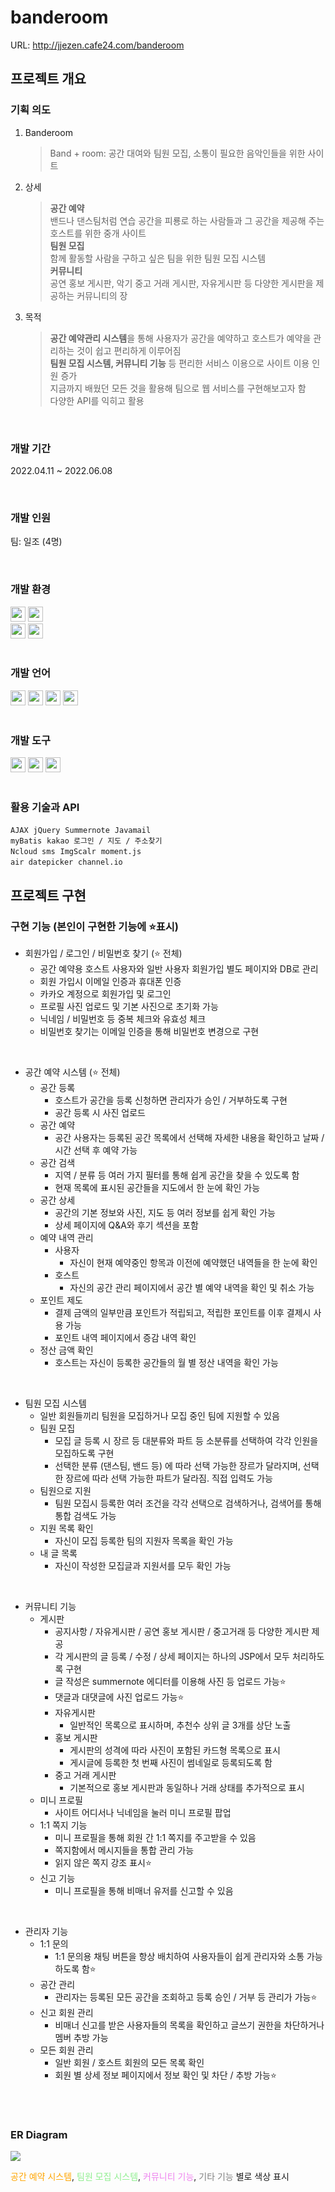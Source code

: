 # banderoom

URL: http://jjezen.cafe24.com/banderoom

## 프로젝트 개요

### 기획 의도
1. Banderoom
    > Band + room: 공간 대여와 팀원 모집, 소통이 필요한 음악인들을 위한 사이트<br>
2. 상세
    > **공간 예약**<br>
    > 밴드나 댄스팀처럼 연습 공간을 피룡로 하는 사람들과 그 공간을 제공해 주는 호스트를 위한 중개 사이트<br>
    > **팀원 모집**<br>
    > 함께 활동할 사람을 구하고 싶은 팀을 위한 팀원 모집 시스템<br>
    > **커뮤니티**<br>
    > 공연 홍보 게시판, 악기 중고 거래 게시판, 자유게시판 등 다양한 게시판을 제공하는 커뮤니티의 장<br>
3. 목적
    > **공간 예약관리 시스템**을 통해 사용자가 공간을 예약하고 호스트가 예약을 관리하는 것이 쉽고 편리하게 이루어짐<br>
    > **팀원 모집 시스템, 커뮤니티 기능** 등 편리한 서비스 이용으로 사이트 이용 인원 증가<br>
    > 지금까지 배웠던 모든 것을 활용해 팀으로 웹 서비스를 구현해보고자 함<br>
    > 다양한 API를 익히고 활용<br>

<br>

### 개발 기간
2022.04.11 ~ 2022.06.08

<br>

### 개발 인원
팀: 일조 (4명)

<br>

### 개발 환경
<img height="24px" src="https://img.shields.io/badge/JDK 1.8-007396?style=flat-square&logo=Java&logoColor=white"/> <img height="24px" src="https://img.shields.io/badge/Spring Framework-6DB33F?style=flat-square&logo=Spring&logoColor=white"/><br>
<img height="24px" src="https://img.shields.io/badge/Apache Tomcat v8.5-F8DC75?style=flat-square&logo=Apache Tomcat&logoColor=black"/> <img height="24px" src="https://img.shields.io/badge/MySQL-4479A1?style=flat-square&logo=MySQL&logoColor=white"/>
<br><br>

### 개발 언어
<img height="24px" src="https://img.shields.io/badge/Java-007396?style=flat-square&logo=Java&logoColor=white"/> <img height="24px" src="https://img.shields.io/badge/HTML5-E34F26?style=flat-square&logo=HTML5&logoColor=white"/> <img height="24px" src="https://img.shields.io/badge/JavaScript-F7DF1E?style=flat-square&logo=JavaScript&logoColor=black"/> <img height="24px" src="https://img.shields.io/badge/CSS3-1572B6?style=flat-square&logo=CSS3&logoColor=white"/>
<br><br>

### 개발 도구
<img height="24px" src="https://img.shields.io/badge/Eclipse IDE-2C2255?style=flat-square&logo=Eclipse IDE&logoColor=white"/> <img height="24px" src="https://img.shields.io/badge/Visual Studio Code-007ACC?style=flat-square&logo=Visual Studio Code&logoColor=white"/> <img height="24px" src="https://img.shields.io/badge/Adobe Photoshop-31A8FF?style=flat-square&logo=Adobe Photoshop&logoColor=white"/>
<br><br>

### 활용 기술과 API
`AJAX`&nbsp;&nbsp;`jQuery`&nbsp;&nbsp;`Summernote`&nbsp;&nbsp;`Javamail`&nbsp;&nbsp;<br>
`myBatis`&nbsp;&nbsp;`kakao 로그인 / 지도 / 주소찾기`<br>
`Ncloud sms`&nbsp;&nbsp;`ImgScalr`&nbsp;&nbsp;`moment.js`<br>
`air datepicker`&nbsp;&nbsp;`channel.io`

## 프로젝트 구현

### 구현 기능 (본인이 구현한 기능에 ⭐표시)
- 회원가입 / 로그인 / 비밀번호 찾기 (⭐ 전체)
  - 공간 예약용 호스트 사용자와 일반 사용자 회원가입 별도 페이지와 DB로 관리
  - 회원 가입시 이메일 인증과 휴대폰 인증
  - 카카오 계정으로 회원가입 및 로그인
  - 프로필 사진 업로드 및 기본 사진으로 초기화 가능
  - 닉네임 / 비밀번호 등 중복 체크와 유효성 체크
  - 비밀번호 찾기는 이메일 인증을 통해 비밀번호 변경으로 구현

<br>

- 공간 예약 시스템 (⭐ 전체)
  - 공간 등록
    - 호스트가 공간을 등록 신청하면 관리자가 승인 / 거부하도록 구현
    - 공간 등록 시 사진 업로드
  - 공간 예약
    - 공간 사용자는 등록된 공간 목록에서 선택해 자세한 내용을 확인하고 날짜 / 시간 선택 후 예약 가능
  - 공간 검색
    - 지역 / 분류 등 여러 가지 필터를 통해 쉽게 공간을 찾을 수 있도록 함
    - 현재 목록에 표시된 공간들을 지도에서 한 눈에 확인 가능
  - 공간 상세
    - 공간의 기본 정보와 사진, 지도 등 여러 정보를 쉽게 확인 가능
    - 상세 페이지에 Q&A와 후기 섹션을 포함
  - 예약 내역 관리
    - 사용자
      - 자신이 현재 예약중인 항목과 이전에 예약했던 내역들을 한 눈에 확인
    - 호스트
      - 자신의 공간 관리 페이지에서 공간 별 예약 내역을 확인 및 취소 가능
  - 포인트 제도
    - 결제 금액의 일부만큼 포인트가 적립되고, 적립한 포인트를 이후 결제시 사용 가능
    - 포인트 내역 페이지에서 증감 내역 확인
  - 정산 금액 확인
    - 호스트는 자신이 등록한 공간들의 월 별 정산 내역을 확인 가능

<br>

- 팀원 모집 시스템
  - 일반 회원들끼리 팀원을 모집하거나 모집 중인 팀에 지원할 수 있음
  - 팀원 모집
    - 모집 글 등록 시 장르 등 대분류와 파트 등 소분류를 선택하여 각각 인원을 모집하도록 구현
    - 선택한 분류 (댄스팀, 밴드 등) 에 따라 선택 가능한 장르가 달라지며, 선택한 장르에 따라 선택 가능한 파트가 달라짐. 직접 입력도 가능
  - 팀원으로 지원
    - 팀원 모집시 등록한 여러 조건을 각각 선택으로 검색하거나, 검색어를 통해 통합 검색도 가능
  - 지원 목록 확인
    - 자신이 모집 등록한 팀의 지원자 목록을 확인 가능
  - 내 글 목록
    - 자신이 작성한 모집글과 지원서를 모두 확인 가능

<br>

- 커뮤니티 기능
  - 게시판
    - 공지사항 / 자유게시판 / 공연 홍보 게시판 / 중고거래 등 다양한 게시판 제공
    - 각 게시판의 글 등록 / 수정 / 상세 페이지는 하나의 JSP에서 모두 처리하도록 구현
    - 글 작성은 summernote 에디터를 이용해 사진 등 업로드 가능⭐
    - 댓글과 대댓글에 사진 업로드 가능⭐
    - 자유게시판
      - 일반적인 목록으로 표시하며, 추천수 상위 글 3개를 상단 노출
    - 홍보 게시판
      - 게시판의 성격에 따라 사진이 포함된 카드형 목록으로 표시
      - 게시글에 등록한 첫 번째 사진이 썸네일로 등록되도록 함
    - 중고 거래 게시판
      - 기본적으로 홍보 게시판과 동일하나 거래 상태를 추가적으로 표시
  - 미니 프로필
    - 사이트 어디서나 닉네임을 눌러 미니 프로필 팝업
  - 1:1 쪽지 기능
    - 미니 프로필을 통해 회원 간 1:1 쪽지를 주고받을 수 있음
    - 쪽지함에서 메시지들을 통합 관리 가능
    - 읽지 않은 쪽지 강조 표시⭐
  - 신고 기능
    - 미니 프로필을 통해 비매너 유저를 신고할 수 있음

<br>

- 관리자 기능
  - 1:1 문의
    - 1:1 문의용 채팅 버튼을 항상 배치하여 사용자들이 쉽게 관리자와 소통 가능하도록 함⭐
  - 공간 관리
    - 관리자는 등록된 모든 공간을 조회하고 등록 승인 / 거부 등 관리가 가능⭐
  - 신고 회원 관리
    - 비매너 신고를 받은 사용자들의 목록을 확인하고 글쓰기 권한을 차단하거나 멤버 추방 가능
  - 모든 회원 관리
    - 일반 회원 / 호스트 회원의 모든 목록 확인
    - 회원 별 상세 정보 페이지에서 정보 확인 및 차단 / 추방 가능⭐

<br><br>

### ER Diagram

<img src="https://user-images.githubusercontent.com/46345154/174518295-493b60a5-e59c-4d14-b7a1-dade58f528c5.png">

<span style="color: orange">공간 예약 시스템</span>,
<span style="color: lightgreen">팀원 모집 시스템</span>,
<span style="color: violet">커뮤니티 기능</span>,
<span style="color: gray">기타 기능</span> 별로 색상 표시
